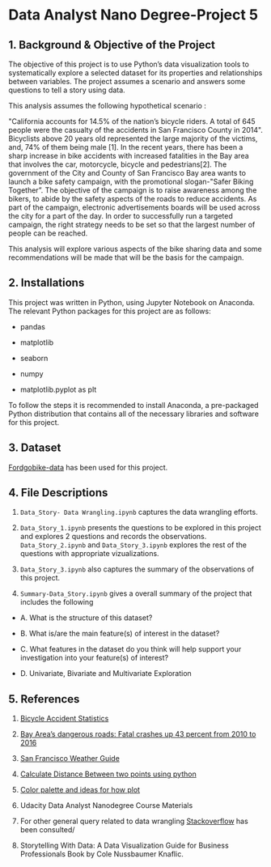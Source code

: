 # Data Analyst Nano Degree-Project 5


## 1. Background & Objective of the Project

The objective of this project is to use Python’s data visualization tools to systematically explore a selected dataset for its properties and relationships between variables. The project assumes a scenario and answers some questions to tell a story using data. 

This analysis assumes the following hypothetical scenario :

"California accounts for 14.5% of the nation’s bicycle riders. A total of 645 people were the casualty of the accidents in San Francisco County in 2014". Bicyclists above 20 years old represented the large majority of the victims, and, 74% of them being male [1]. In the recent years, there has been a sharp increase in bike accidents with increased fatalities in the Bay area that involves the car, motorcycle, bicycle and pedestrians[2]. The government of the City and County of San Francisco Bay area wants to launch a bike safety campaign, with the promotional slogan-"Safer Biking Together”. The objective of the campaign is to raise awareness among the bikers, to abide by the safety aspects of the roads to reduce accidents. As part of the campaign, electronic advertisements boards will be used across the city for a part of the day. In order to successfully run a targeted campaign, the right strategy needs to be set so that the largest number of people can be reached.

This analysis will explore various aspects of the bike sharing data and some recommendations will be made that will be the basis for the campaign.



## 2. Installations

This project was written in Python, using Jupyter Notebook on Anaconda. The relevant Python packages for this project are as follows:

* pandas 

* matplotlib

* seaborn 

* numpy

* matplotlib.pyplot as plt


To follow the steps it is recommended to install Anaconda, a pre-packaged Python distribution that contains all of the necessary libraries and software for this project.


## 3. Dataset

[Fordgobike-data](https://s3.amazonaws.com/fordgobike-data/index.html) has been used for this project. 


## 4. File Descriptions

1. `Data_Story- Data Wrangling.ipynb` captures the data wrangling efforts. 

2. `Data_Story_1.ipynb` presents the questions to be explored in this project and explores 2 questions and records the observations. `Data_Story_2.ipynb` and `Data_Story_3.ipynb` explores the rest of the questions with appropriate vizualizations. 

2. `Data_Story_3.ipynb` also captures the summary of the observations of this project.

3. `Summary-Data_Story.ipynb` gives a overall summary of the project  that includes the following 

  * A. What is the structure of this dataset?

  * B. What is/are the main feature(s) of interest in the dataset?

  * C. What features in the dataset do you think will help support your investigation into your feature(s) of interest?

  * D. Univariate, Bivariate and Multivariate Exploration




## 5. References

1. [Bicycle Accident Statistics](https://bicycleinjurylawfirm.com/california-bicycle-accident-statistics/)

2. [Bay Area’s dangerous roads: Fatal crashes up 43 percent from 2010 to 2016](https://goo.gl/uWtbdk)

3. [San Francisco Weather Guide](https://www.studentflights.com.au/destinations/san-francisco/weather)

4. [Calculate Distance Between two points using python](https://stackoverflow.com/questions/44446862/calculate-distance-between-latitude-and-longitude-in-dataframe)

5. [Color palette and ideas for how plot](https://github.com/empathy87/storytelling-with-data)

6. Udacity Data Analyst Nanodegree Course Materials

7. For other general query related to data wrangling [Stackoverflow](https://stackoverflow.com) has been consulted/ 

8. Storytelling With Data: A Data Visualization Guide for Business Professionals Book by Cole Nussbaumer Knaflic.


